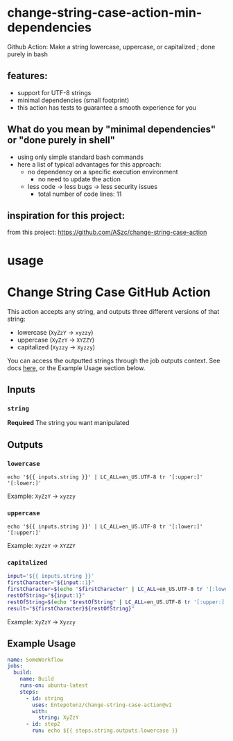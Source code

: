 # change-string-case-action-min-dependencies
 Github Action: Make a string lowercase, uppercase, or capitalized ; done purely in bash

 ## features:
 - support for UTF-8 strings
 - minimal dependencies (small footprint)
 - this action has tests to guarantee a smooth experience for you

## What do you mean by "minimal dependencies" or "done purely in shell"
- using only simple standard bash commands
- here a list of typical advantages for this approach:
    - no dependency on a specific execution environment
        - no need to update the action
    - less code -> less bugs -> less security issues
        - total number of code lines: 11

## inspiration for this project:
from this project: https://github.com/ASzc/change-string-case-action

# usage

# Change String Case GitHub Action

This action accepts any string, and outputs three different versions of that string:

- lowercase (`XyZzY` -> `xyzzy`)
- uppercase (`XyZzY` -> `XYZZY`)
- capitalized (`Xyzzy` -> `Xyzzy`)

You can access the outputted strings through the job outputs context. See docs [here](https://docs.github.com/en/actions/reference/workflow-syntax-for-github-actions#jobsjobs_idoutputs), or the Example Usage section below.

## Inputs

### `string`

**Required** The string you want manipulated

## Outputs

### `lowercase`

`echo '${{ inputs.string }}' | LC_ALL=en_US.UTF-8 tr '[:upper:]' '[:lower:]'`

Example: `XyZzY` -> `xyzzy`

### `uppercase`

`echo '${{ inputs.string }}' | LC_ALL=en_US.UTF-8 tr '[:lower:]' '[:upper:]'`

Example: `XyZzY` -> `XYZZY`

### `capitalized`

```bash
input='${{ inputs.string }}'
firstCharacter="${input::1}"
firstCharacter=$(echo "$firstCharacter" | LC_ALL=en_US.UTF-8 tr '[:lower:]' '[:upper:]')
restOfString="${input:1}"
restOfString=$(echo "$restOfString" | LC_ALL=en_US.UTF-8 tr '[:upper:]' '[:lower:]')
result="${firstCharacter}${restOfString}"
```

Example: `XyZzY` -> `Xyzzy`

## Example Usage

```yaml
name: SomeWorkflow
jobs:
  build:
    name: Build
    runs-on: ubuntu-latest
    steps:
      - id: string
        uses: Entepotenz/change-string-case-action@v1
        with:
          string: XyZzY
      - id: step2
        run: echo ${{ steps.string.outputs.lowercase }}
```
